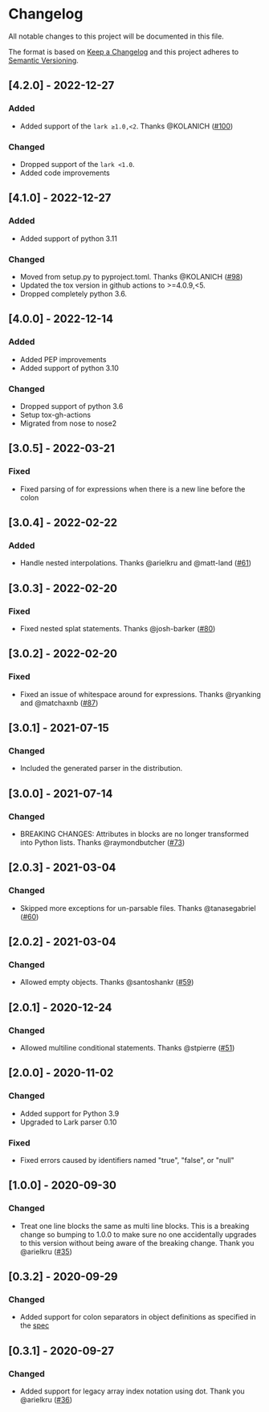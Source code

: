 # Changelog
All notable changes to this project will be documented in this file.

The format is based on [Keep a Changelog](http://keepachangelog.com/en/1.0.0/)
and this project adheres to [Semantic Versioning](http://semver.org/spec/v2.0.0.html).

## \[4.2.0] - 2022-12-27

### Added
-   Added support of the `lark ≥1.0,<2`. Thanks @KOLANICH ([#100](https://github.com/amplify-education/python-hcl2/pull/100))

### Changed
-   Dropped support of the `lark <1.0`.
-   Added code improvements

## \[4.1.0] - 2022-12-27

### Added
-   Added support of python 3.11

### Changed
-   Moved from setup.py to pyproject.toml. Thanks @KOLANICH ([#98](https://github.com/amplify-education/python-hcl2/pull/98))
-   Updated the tox version in github actions to >=4.0.9,<5.
-   Dropped completely python 3.6.  

## \[4.0.0] - 2022-12-14

### Added
-   Added PEP improvements
-   Added support of python 3.10

### Changed 
-   Dropped support of python 3.6
-   Setup tox-gh-actions 
-   Migrated from nose to nose2

## \[3.0.5] - 2022-03-21

### Fixed
-   Fixed parsing of for expressions when there is a new line before the colon

## \[3.0.4] - 2022-02-22

### Added 
-   Handle nested interpolations. Thanks @arielkru and @matt-land ([#61](https://github.com/amplify-education/python-hcl2/pull/61))

## \[3.0.3] - 2022-02-20

### Fixed
-   Fixed nested splat statements. Thanks @josh-barker ([#80](https://github.com/amplify-education/python-hcl2/pull/80))

## \[3.0.2] - 2022-02-20

### Fixed
-   Fixed an issue of whitespace around for expressions. Thanks @ryanking and @matchaxnb ([#87](https://github.com/amplify-education/python-hcl2/pull/87))

## \[3.0.1] - 2021-07-15

### Changed 
-   Included the generated parser in the distribution.

## \[3.0.0] - 2021-07-14

### Changed
-   BREAKING CHANGES: Attributes in blocks are no longer transformed into Python lists. Thanks @raymondbutcher ([#73](https://github.com/amplify-education/python-hcl2/pull/73))

## \[2.0.3] - 2021-03-04

### Changed
-   Skipped more exceptions for un-parsable files. Thanks @tanasegabriel ([#60](https://github.com/amplify-education/python-hcl2/pull/60))

## \[2.0.2] - 2021-03-04

### Changed
-   Allowed empty objects. Thanks @santoshankr ([#59](https://github.com/amplify-education/python-hcl2/pull/59))

## \[2.0.1] - 2020-12-24

### Changed
-   Allowed multiline conditional statements. Thanks @stpierre ([#51](https://github.com/amplify-education/python-hcl2/pull/51))

## \[2.0.0] - 2020-11-02

### Changed
-   Added support for Python 3.9
-   Upgraded to Lark parser 0.10

### Fixed
-   Fixed errors caused by identifiers named "true", "false", or "null"

## \[1.0.0] - 2020-09-30

### Changed
-   Treat one line blocks the same as multi line blocks.
    This is a breaking change so bumping to 1.0.0 to make sure no one accidentally upgrades to this version 
    without being aware of the breaking change. 
    Thank you @arielkru ([#35](https://github.com/amplify-education/python-hcl2/pull/35))

## \[0.3.2] - 2020-09-29

### Changed
-   Added support for colon separators in object definitions as specified in the [spec](https://github.com/hashicorp/hcl/blob/hcl2/hclsyntax/spec.md#collection-values) 

## \[0.3.1] - 2020-09-27

### Changed
-   Added support for legacy array index notation using dot. Thank you @arielkru ([#36](https://github.com/amplify-education/python-hcl2/pull/36))
